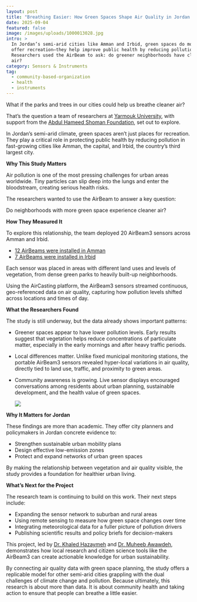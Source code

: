 ```yaml
---
layout: post
title: "Breathing Easier: How Green Spaces Shape Air Quality in Jordan’s Cities"
date: 2025-09-04
featured: false
image: /images/uploads/1000013028.jpg
intro: >
  In Jordan’s semi-arid cities like Amman and Irbid, green spaces do more than
  offer recreation—they help improve public health by reducing pollution.
  Researchers used the AirBeam to ask: do greener neighborhoods have cleaner
  air?
category: Sensors & Instruments
tag:
  - community-based-organization
  - health
  - instruments
---
```

What if the parks and trees in our cities could help us breathe cleaner air?

That’s the question a team of researchers at [Yarmouk University](https://www.yu.edu.jo/index.php/en/), with support from the [Abdul Hameed Shoman Foundation](https://shoman.org/en), set out to explore.

In Jordan’s semi-arid climate, green spaces aren’t just places for recreation. They play a critical role in protecting public health by reducing pollution in fast-growing cities like Amman, the capital, and Irbid, the country’s third largest city.

**W﻿hy This Study Matters**

Air pollution is one of the most pressing challenges for urban areas worldwide. Tiny particles can slip deep into the lungs and enter the bloodstream, creating serious health risks.

The researchers wanted to use the AirBeam to answer a key question:

Do neighborhoods with more green space experience cleaner air?

**H﻿ow They Measured It**

To explore this relationship, the team deployed 20 AirBeam3 sensors across Amman and Irbid.

* [12 AirBeams were installed in Amman](https://bit.ly/45QhaXX)
* [7 AirBeams were installed in Irbid](https://bit.ly/4mCdyQv)

Each sensor was placed in areas with different land uses and levels of vegetation, from dense green parks to heavily built-up neighborhoods. 

Using the AirCasting platform, the AirBeam3 sensors streamed continuous, geo-referenced data on air quality, capturing how pollution levels shifted across locations and times of day.

**What the Researchers Found**

The study is still underway, but the data already shows important patterns:

* Greener spaces appear to have lower pollution levels. Early results suggest that vegetation helps reduce concentrations of particulate matter, especially in the early mornings and after heavy traffic periods.
* Local differences matter. Unlike fixed municipal monitoring stations, the portable AirBeam3 sensors revealed hyper-local variations in air quality, directly tied to land use, traffic, and proximity to green areas.
* Community awareness is growing. Live sensor displays encouraged conversations among residents about urban planning, sustainable development, and the health value of green spaces.

  ![](/images/uploads/0-1.jpg)

**Why It Matters for Jordan**

These findings are more than academic. They offer city planners and policymakers in Jordan concrete evidence to:

* Strengthen sustainable urban mobility plans
* Design effective low-emission zones
* Protect and expand networks of urban green spaces

By making the relationship between vegetation and air quality visible, the study provides a foundation for healthier urban living.

**What’s Next for the Project**

The research team is continuing to build on this work. Their next steps include:

* Expanding the sensor network to suburban and rural areas
* Using remote sensing to measure how green space changes over time
* Integrating meteorological data for a fuller picture of pollution drivers
* Publishing scientific results and policy briefs for decision-makers

This project, led by [Dr. Khaled Hazaymeh](https://fmd.yu.edu.jo/facweb/HomePage.aspx?AcadURL=khazaymeh) and [Dr. Muheeb Awawdeh](https://fmd.yu.edu.jo/facweb/HomePage.aspx?AcadURL=AWAWDEH), demonstrates how local research and citizen science tools like the AirBeam3 can create actionable knowledge for urban sustainability.

By connecting air quality data with green space planning, the study offers a replicable model for other semi-arid cities grappling with the dual challenges of climate change and pollution. Because ultimately, this research is about more than data. It is about community health and taking action to ensure that people can breathe a little easier.